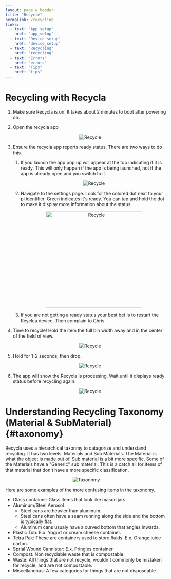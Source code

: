 ```yaml
---
layout: page_w_header
title: "Recycle"
permalink: /recycling
links:
  - text: "App setup"
    href: "app_setup"
  - text: "Device setup"
    href: "device_setup"
  - text: "Recycling"
    href: "recycling"
  - text: "Errors"
    href: "errors"
  - text: "Tips"
    href: "tips"
---
```


# Recycling with Recycla

1. Make sure Recycla is on. It takes about 2 minutes to boot after powering on.

2. Open the recycla app

    <div style="text-align: center;">
      <img src="{{ '/images/recycle/recycle1.png' | relative_url }}" alt="Recycle">
    </div>

3. Ensure the recycla app reports ready status. There are two ways to do this.
    1. If you launch the app pop up will appear at the top indicating if it is ready. This will only happen if the app is being launched, not if the app is already open and you switch to it.  

        <div style="text-align: center;">
           <img src="{{ '/images/recycle/recycle2.png' | relative_url }}" alt="Recycle">
        </div>

    2. Navigate to the settings page. Look for the colored dot next to your pi identifier. Green indicates it's ready. You can tap and hold the dot to make it display more information about the status.

        <div style="text-align: center;">
           <img src="{{ '/images/settigns_page.PNG' | relative_url }}" alt="Recycle" width="300">
        </div>

    3. If you are not getting a ready status your best bet is to restart the Reyclca device. Then complain to Chris.

4. Time to recycle! Hold the item the full bin width away and in the center of the field of view.

    <div style="text-align: center;">
      <img src="{{ '/images/recycle/recycle3.png' | relative_url }}" alt="Recycle">
    </div>

5. Hold for 1-2 seconds, then drop.

    <div style="text-align: center;">
      <img src="{{ '/images/recycle/recycle4.png' | relative_url }}" alt="Recycle">
    </div>

6. The app will show the Recycla is processing. Wait until it displays ready status before recycling again.

    <div style="text-align: center;">
      <img src="{{ '/images/recycle/recycle5.png' | relative_url }}" alt="Recycle">
    </div>

# Understanding Recycling Taxonomy (Material & SubMaterial) {#taxonomy}

Recycla uses a hierarchical taxonmy to catagorize and understand recycling. It has two levels. Materials and Sub Materials. The Material is what the object is made out of. Sub material is a bit more specific. Some of the Materials have a "Generic" sub material. This is a catch all for items of that material that don't have a more specific classification.

<div style="text-align: center;">
  <img src="{{ '/images/recycle/Taxonomy.png' | relative_url }}" alt="Taxonomy">
</div>

Here are some examples of the more confusing items in the taxonomy.

- Glass container: Glass items that look like mason jars
- Aluminum/Steel Aerosol
  - Steel cans are heavier than aluminum.
  - Steel cans often have a seam running along the side and the bottom is typically flat.
  - Aluminum cans usualy have a curved bottom that angles inwards.
- Plastic Tub: E.x. Yogurt or cream cheese container.
- Tetra Pak: These are containers used to store fluids. E.x. Orange juice carton. 
- Sprial Wound Cannister: E.x. Pringles container
- Compost: Non recyclable waste that is compostable.
- Waste: All things that are not recycle, wouldn't commonly be mistaken for recycle, and are not compostable.
- Miscellaneous: A few categories for things that are not disposeable.